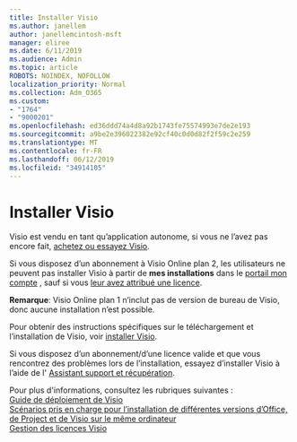 ```yaml
---
title: Installer Visio
ms.author: janellem
author: janellemcintosh-msft
manager: eliree
ms.date: 6/11/2019
ms.audience: Admin
ms.topic: article
ROBOTS: NOINDEX, NOFOLLOW
localization_priority: Normal
ms.collection: Adm_O365
ms.custom:
- "1764"
- "9000201"
ms.openlocfilehash: ed36ddd74a4d8a92b1743fe75574993e7de2e193
ms.sourcegitcommit: a9be2e396022382e92cf40c0d0d82f2f59c2e259
ms.translationtype: MT
ms.contentlocale: fr-FR
ms.lasthandoff: 06/12/2019
ms.locfileid: "34914105"
---
```

# <a name="install-visio"></a>Installer Visio

Visio est vendu en tant qu’application autonome, si vous ne l’avez pas encore fait, [achetez ou essayez Visio](https://products.office.com/visio). 

Si vous disposez d’un abonnement à Visio Online plan 2, les utilisateurs ne peuvent pas installer Visio à partir de **mes installations** dans le [portail mon compte](https://portal.office.com/account#installs) , sauf si vous [leur avez attribué une licence](https://docs.microsoft.com/office365/admin/subscriptions-and-billing/assign-licenses-to-users?wt.mc_id=OfficeAdm_ClientDIA_Alchemy1764).

**Remarque**: Visio Online plan 1 n’inclut pas de version de bureau de Visio, donc aucune installation n’est possible.

Pour obtenir des instructions spécifiques sur le téléchargement et l’installation de Visio, voir [installer Visio](https://support.office.com/article/f98f21e3-aa02-4827-9167-ddab5b025710?wt.mc_id=OfficeAdm_ClientDIA_Alchemy1764). 

Si vous disposez d’un abonnement/d’une licence valide et que vous rencontrez des problèmes lors de l’installation, essayez d’installer Visio à l’aide de l' [Assistant support et récupération](https://aka.ms/SaRA-VisioSetupScenario).

Pour plus d'informations, consultez les rubriques suivantes :<br>
[Guide de déploiement de Visio](https://docs.microsoft.com/deployoffice/deployment-guide-for-visio)<br>
[Scénarios pris en charge pour l’installation de différentes versions d’Office, de Project et de Visio sur le même ordinateur](https://docs.microsoft.com/deployoffice/install-different-office-visio-and-project-versions-on-the-same-computer)<br>
[Gestion des licences Visio](https://products.office.com/visio/microsoft-visio-volume-licensing-visio-for-multiple-users)